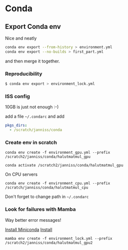 # Conda

## Export Conda env

Nice and neatly
```bash
conda env export --from-history > environment.yml
conda env export --no-builds > first_part.yml
```
and then merge it together.


### Reproducibility

```bash
$ conda env export > environment_lock.yml 
```

### ISS config

10GB is just not enough :-)

add a file `~/.condarc` and add

```yaml
pkgs_dirs:
  - /scratch/janniss/conda
```

### Create env in scratch

```
conda env create -f environment_gpu.yml --prefix /scratch2/janniss/conda/halutmatmul_gpu

conda activate /scratch2/janniss/conda/halutmatmul_gpu
```

On CPU servers

```
conda env create -f environment_cpu.yml --prefix /scratch/janniss/conda/halutmatmul_cpu
```

Don't forget to change path in `~/.condarc`

### Look for failures with Mamba

Way better error messages!

[Install Miniconda](https://docs.conda.io/en/latest/miniconda.html)
[Install](https://github.com/mamba-org/mamba)

```
mamba env create -f environment_lock.yml --prefix /scratch2/janniss/conda/halutmatmul_gpu2
```